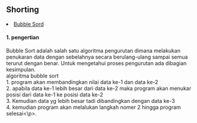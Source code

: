 <html>
<head>
    <h2>Shorting</h2>
</head>
<body>
    <li><a href="#Bubble Sort">Bubble Sord</a></li>
    <h4>1. pengertian</h4>
    <p>Bubble Sort adalah salah satu algoritma pengurutan dimana melakukan penukaran data dengan sebelahnya secara berulang-ulang sampai semua terurut dengan benar. Untuk             mengetahui proses pengurutan ada dibagian kesimpulan.
    <br>algoritma bubble sort
    <br>1. program akan membandingkan nilai data ke-1 dan data ke-2
    <br>2. apabila data ke-1 lebih besar dari data ke-2 maka program akan menukar posisi dari data ke-1 ke posisi data ke-2
    <br>3. Kemudian data yg lebih besar tadi dibandingkan dengan data ke-3
    <br>4. kemudian program akan melalukan langkah nomer 2 hingga program selesai<\p>. 
</body>
</html>
